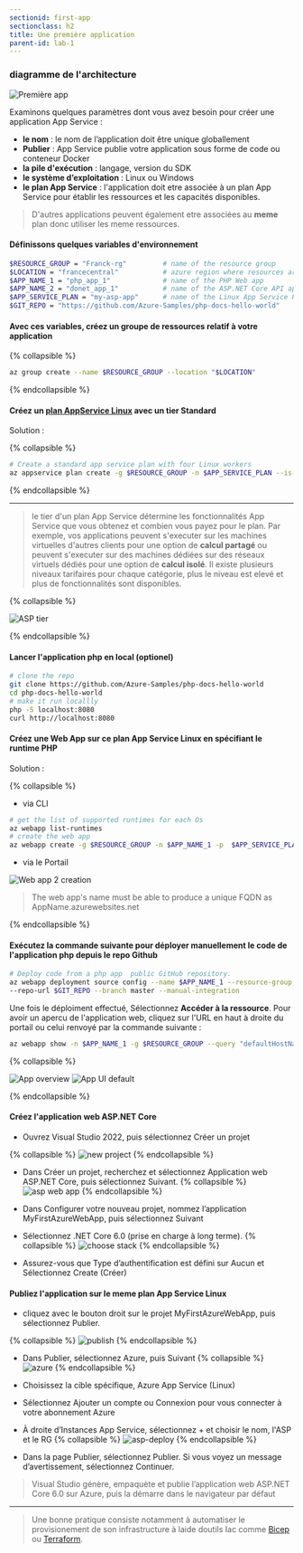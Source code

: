 ```yaml
---
sectionid: first-app
sectionclass: h2
title: Une première application
parent-id: lab-1
---
```



### diagramme de l'architecture

![Première app](/media/lab1/first_app_lab_1.png)

Examinons quelques paramètres dont vous avez besoin pour créer une application App Service :

- **le nom** : le nom de l’application doit être unique globallement
- **Publier** : App Service publie votre application sous forme de code ou conteneur Docker
- **la pile d'exécution** : langage, version du SDK
- **le système d’exploitation** : Linux ou Windows
- **le plan App Service** : l'application doit etre associée à un plan App Service pour établir les ressources et les capacités disponibles.

> D'autres applications peuvent également etre associées au **meme** plan donc utiliser les meme ressources.

#### Définissons quelques variables d'environnement  

``` bash
$RESOURCE_GROUP = "Franck-rg"         # name of the resource group
$LOCATION = "francecentral"           # azure region where resources are hosted
$APP_NAME_1 = "php_app_1"             # name of the PHP Web app
$APP_NAME_2 = "donet_app_1"           # name of the ASP.NET Core API app 
$APP_SERVICE_PLAN = "my-asp-app"      # name of the Linux App Service Plan
$GIT_REPO = "https://github.com/Azure-Samples/php-docs-hello-world"
```

#### Avec ces variables, créez un groupe de ressources relatif à votre application

{% collapsible %}

```bash
az group create --name $RESOURCE_GROUP --location "$LOCATION"
```

{% endcollapsible %}

#### Créez un [plan AppService Linux](https://learn.microsoft.com/en-us/azure/app-service/overview-hosting-plans) avec un tier Standard

Solution :

{% collapsible %}

```bash
# Create a standard app service plan with four Linux workers
az appservice plan create -g $RESOURCE_GROUP -n $APP_SERVICE_PLAN --is-linux --number-of-workers 4 --sku S1
```

{% endcollapsible %}

---
> le tier d'un plan App Service détermine les fonctionnalités App Service que vous obtenez et combien vous payez pour le plan. Par exemple, vos applications peuvent s'executer sur les machines virtuelles d'autres clients pour une option de **calcul partagé** ou peuvent s'executer sur des machines dédiées sur des réseaux virtuels dédiés  pour une option de **calcul isolé**.
Il existe plusieurs niveaux tarifaires pour chaque catégorie, plus le niveau est elevé et plus de fonctionnalités sont disponibles.

{% collapsible %}

![ASP tier ](/media/lab1/tier_app_service_plan.png)

{% endcollapsible %}

#### Lancer l'application php en local (optionel)

```bash
# clone the repo
git clone https://github.com/Azure-Samples/php-docs-hello-world
cd php-docs-hello-world
# make it run locallly
php -S localhost:8080
curl http://localhost:8080
```

#### Créez une Web App sur ce plan App Service Linux en spécifiant le runtime PHP

Solution :

{% collapsible %}

- via CLI

```bash
# get the list of supported runtimes for each Os
az webapp list-runtimes
# create the web app
az webapp create -g $RESOURCE_GROUP -n $APP_NAME_1 -p  $APP_SERVICE_PLAN -r "PHP:8.0" 
```

- via le Portail
  
![Web app 2 creation](/media/lab1/web-app-2.png)

> The web app's name must be able to produce a unique FQDN as AppName.azurewebsites.net

{% endcollapsible %}

#### Exécutez la commande suivante pour déployer manuellement le code de l'application php depuis le repo Github

```bash
# Deploy code from a php app  public GitHub repository. 
az webapp deployment source config --name $APP_NAME_1 --resource-group $RESOURCE_GROUP \
--repo-url $GIT_REPO --branch master --manual-integration
```

Une fois le déploiment effectué, Sélectionnez **Accéder à la ressource**. Pour avoir un apercu de l'application web, cliquez sur l'URL en haut à droite du portail ou celui renvoyé par la commande suivante :

```bash
az webapp show -n $APP_NAME_1 -g $RESOURCE_GROUP --query "defaultHostName"
```

{% collapsible %}

![App overview](/media/lab1/overview_php_app.png)
![App UI default](/media/lab1/dotnet_app_quick.png)

{% endcollapsible %}

#### Créez l'application web ASP.NET Core

- Ouvrez Visual Studio 2022, puis sélectionnez Créer un projet
  
{% collapsible %}
![new project](/media/lab1/create-new-project.png)
{% endcollapsible %}

- Dans Créer un projet, recherchez et sélectionnez Application web ASP.NET Core, puis sélectionnez Suivant.
{% collapsible %}
![asp web app](/media/lab1/asp-web-app.png)
{% endcollapsible %}

- Dans Configurer votre nouveau projet, nommez l’application MyFirstAzureWebApp, puis sélectionnez Suivant
  
- Sélectionnez .NET Core 6.0 (prise en charge à long terme).
{% collapsible %}
![choose stack](/media/lab1/stack-asp.png)
{% endcollapsible %}

- Assurez-vous que Type d’authentification est défini sur Aucun et Sélectionnez Create (Créer)
  
#### Publiez l'application sur le meme plan App Service Linux

- cliquez avec le bouton droit sur le projet MyFirstAzureWebApp, puis sélectionnez Publier.
  
{% collapsible %}
![publish](/media/lab1/publish-asp.png)
{% endcollapsible %}

- Dans Publier, sélectionnez Azure, puis Suivant
 {% collapsible %}
![azure](/media/lab1/azure-asp.png)
{% endcollapsible %}
  
- Choisissez la cible spécifique, Azure App Service (Linux)

- Sélectionnez Ajouter un compte ou Connexion pour vous connecter à votre abonnement Azure
  
- À droite d’Instances App Service, sélectionnez + et choisir le nom, l'ASP et le RG
{% collapsible %}
![asp-deploy](/media/lab1/asp-app-deploy.png)
{% endcollapsible %}

- Dans la page Publier, sélectionnez Publier. Si vous voyez un message d’avertissement, sélectionnez Continuer.

> Visual Studio génère, empaquète et publie l’application web ASP.NET Core 6.0 sur Azure, puis la démarre dans le navigateur par défaut

---

> Une bonne pratique consiste notamment à automatiser le provisionement de son infrastructure à laide doutils Iac comme [Bicep](https://learn.microsoft.com/fr-fr/azure/app-service/provision-resource-bicep) ou [Terraform](https://learn.microsoft.com/fr-fr/azure/app-service/provision-resource-terraform).
